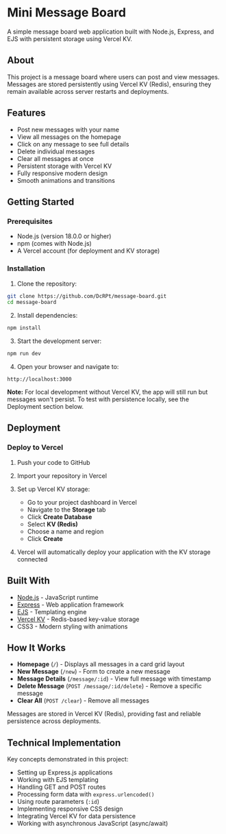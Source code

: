 # Mini Message Board

A simple message board web application built with Node.js, Express, and EJS with persistent storage using Vercel KV.

## About

This project is a message board where users can post and view messages. Messages are stored persistently using Vercel KV (Redis), ensuring they remain available across server restarts and deployments.

## Features

- Post new messages with your name
- View all messages on the homepage
- Click on any message to see full details
- Delete individual messages
- Clear all messages at once
- Persistent storage with Vercel KV
- Fully responsive modern design
- Smooth animations and transitions

## Getting Started

### Prerequisites

- Node.js (version 18.0.0 or higher)
- npm (comes with Node.js)
- A Vercel account (for deployment and KV storage)

### Installation

1. Clone the repository:
```bash
git clone https://github.com/DcRPt/message-board.git
cd message-board
```

2. Install dependencies:
```bash
npm install
```

3. Start the development server:
```bash
npm run dev
```

4. Open your browser and navigate to:
```
http://localhost:3000
```

**Note:** For local development without Vercel KV, the app will still run but messages won't persist. To test with persistence locally, see the Deployment section below.

## Deployment

### Deploy to Vercel

1. Push your code to GitHub

2. Import your repository in Vercel

3. Set up Vercel KV storage:
   - Go to your project dashboard in Vercel
   - Navigate to the **Storage** tab
   - Click **Create Database**
   - Select **KV (Redis)**
   - Choose a name and region
   - Click **Create**

4. Vercel will automatically deploy your application with the KV storage connected

## Built With

- [Node.js](https://nodejs.org/) - JavaScript runtime
- [Express](https://expressjs.com/) - Web application framework
- [EJS](https://ejs.co/) - Templating engine
- [Vercel KV](https://vercel.com/docs/storage/vercel-kv) - Redis-based key-value storage
- CSS3 - Modern styling with animations

## How It Works

- **Homepage** (`/`) - Displays all messages in a card grid layout
- **New Message** (`/new`) - Form to create a new message
- **Message Details** (`/message/:id`) - View full message with timestamp
- **Delete Message** (`POST /message/:id/delete`) - Remove a specific message
- **Clear All** (`POST /clear`) - Remove all messages

Messages are stored in Vercel KV (Redis), providing fast and reliable persistence across deployments.

## Technical Implementation

Key concepts demonstrated in this project:

- Setting up Express.js applications
- Working with EJS templating
- Handling GET and POST routes
- Processing form data with `express.urlencoded()`
- Using route parameters (`:id`)
- Implementing responsive CSS design
- Integrating Vercel KV for data persistence
- Working with asynchronous JavaScript (async/await)